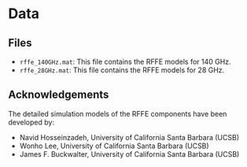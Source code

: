 # Data

## Files
- ```rffe_140GHz.mat```: This file contains the RFFE models for 140 GHz.
- ```rffe_28GHz.mat```: This file contains the RFFE models for 28 GHz.


## Acknowledgements
The detailed simulation models of the RFFE components have been developed by:
- Navid Hosseinzadeh,  University of California Santa Barbara (UCSB)
- Wonho Lee,  University of California Santa Barbara (UCSB)
- James F. Buckwalter, University of California Santa Barbara (UCSB)